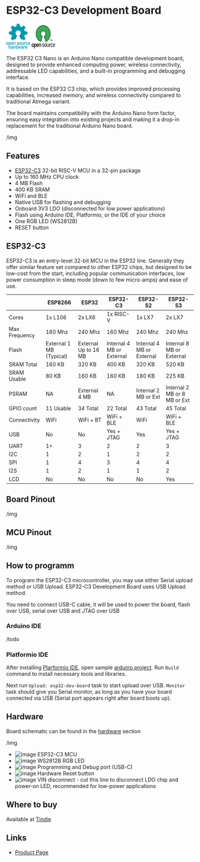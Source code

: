 # ESP32-C3 Development Board

![Open Source Hardware](/images/open-source-hardware-logo.png)
![Open Source Software](/images/open-source-software-logo.png)

The ESP32 C3 Nano is an Arduino Nano compatible development board, designed to provide enhanced computing power, wireless connectivity, addressable LED capabilities, and a built-in programming and debugging interface. 

It is based on the ESP32 C3 chip, which provides improved processing capabilities, increased memory, and wireless connectivity compared to traditional Atmega variant. 

The board maintains compatibility with the Arduino Nano form factor, ensuring easy integration into existing projects and making it a drop-in replacement for the traditional Arduino Nano board.

/img

## Features

- [ESP32-C3](https://www.espressif.com/en/products/socs/esp32-c3) 32-bit RISC-V MCU in a 32-pin package
- Up to 160 MHz CPU clock
- 4 MB Flash
- 400 KB SRAM
- WiFi and BLE
- Native USB for flashing and debugging
- Onboard 3V3 LDO (disconnected for low power applications)
- Flash using Arduino IDE, Platformio, or the IDE of your choice
- One RGB LED (WS2812B)
- RESET button

## ESP32-C3

ESP32-C3 is an entry-level 32-bit MCU in the ESP32 line. Generally they offer similar feature set compared to other ESP32 chips, but designed to be low-cost from the start, including popular communication interfaces, low power consumption in sleep mode (down to few micro-amps) and ease of use.

|               | ESP8266  | ESP32      | ESP32-C3   | ESP32-S2   | ESP32-S3   |
|---------------|----------|------------|------------|------------|------------|
| Cores         | 1x L106   | 2x LX6      | 1x RISC-V   | 1x LX7      | 2x LX7
| Max Frequency | 160 Mhz  | 240 Mhz    | 160 Mhz    | 240 Mhz    | 240 Mhz
| Flash         | External 1 MB (Typical)| External Up to 16 MB     | Internal 4 MB or External       | Internal 4 MB or External      | Internal 8 MB or External
| SRAM Total    | 160 KB   | 320 KB     | 400 KB     | 320 KB     | 520 KB
| SRAM Usable   | 80 KB    | 160 KB     | 160 KB     | 180 KB     | 225 KB
| PSRAM         | NA       | External 4 MB       | NA       |  Internal 2 MB or Ext          | Internal 2 MB or 8 MB or Ext
| GPIO count    | 11 Usable| 34 Total   | 22 Total   | 43 Total    | 45 Total
| Connectivity  | WiFi     | WiFi + BT  | WiFi + BLE | WiFi       | WiFi + BLE
| USB           | No        | No        | Yes + JTAG       | Yes        | Yes + JTAG
| UART          | 1+       | 3          | 2          | 2        | 3
| I2C           | 1        | 2          | 1          | 2        |  2
| SPI           | 1        | 4          | 3          | 4        | 4
| I2S           | 1        | 2          | 1          | 1          | 2
| LCD           | No       | No         | No         | No         | Yes

## Board Pinout

/img

## MCU Pinout 

/img

## How to programm

To program the ESP32-C3 microcontroller, you may use either Serial upload method or USB Upload. ESP32-C3 Development Board uses USB Upload method.

You need to connect USB-C cable, it will be used to power the board, flash over USB, serial over USB and JTAG over USB

### Arduino IDE

/todo

### Platformio IDE
 
After installing [Plarformio IDE](https://platformio.org/platformio-ide), open sample [arduino project](/firmware/esp32c3-blink). Run `Build` command to install necessary tools and libraries. 

Next run `Upload: esp32-dev-board` task to start upload over USB. `Monitor` task should give you Serial monitor, as long as you have your board connected via USB (Serial port appears right after board boots up).

## Hardware

Board schematic can be found in the [hardware](/hardware) section

/img

- ![image](https://user-images.githubusercontent.com/5459747/206929567-5a68f822-1172-459c-bb34-64ab1ee2019c.png) ESP32-C3 MCU 
- ![image](https://user-images.githubusercontent.com/5459747/206929650-72bfa8ba-716a-4830-ae14-a2c6ddff8830.png) WS2812B RGB LED
- ![image](https://user-images.githubusercontent.com/5459747/206929704-bb9a66ee-7e48-4c81-87f7-1f0c60d1a02f.png) Programming and Debug port (USB-C)
- ![image](https://user-images.githubusercontent.com/5459747/206929744-5f7abffb-341e-49c9-8988-01835a2045a8.png) Hardware Reset button
- ![image](https://user-images.githubusercontent.com/5459747/206929801-e55e502e-bdce-4d85-a376-3268b96dc5e2.png) VIN disconnect - cut this line to disconnect LDO chip and power-on LED, recommended for low-power applications

## Where to buy

Available at [Tindie](https://www.tindie.com/products/sonocotta/)

## Links

- [Product Page](https://www.espressif.com/en/products/socs/esp32-c3)
